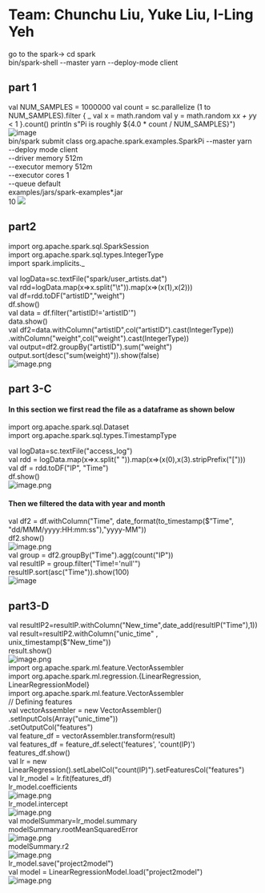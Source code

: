# Team: Chunchu Liu, Yuke Liu, I-Ling Yeh
go to the spark-> cd spark<br />
bin/spark-shell --master yarn --deploy-mode client

## part 1
val NUM_SAMPLES = 1000000
val count =
sc.parallelize (1 to NUM_SAMPLES).filter { _
val x =
math.random
val y =
math.random
x*x + y*y < 1
}.count()
println
s"Pi is roughly ${4.0 * count / NUM_SAMPLES}")
![image](https://github.com/yukel27/Cloud-Computing/blob/master/Mini%20Project%202/images/part1.png)<br />
bin/spark submit class org.apache.spark.examples.SparkPi
--master yarn\
--deploy mode client\
--driver memory 512m\
--executor memory 512m\
--executor cores 1\
--queue default\
examples/jars/spark-examples*.jar\
10
![](https://github.com/yukel27/Cloud-Computing/blob/master/Mini%20Project%202/images/part1master.png)<br />

## part2
import org.apache.spark.sql.SparkSession<br />
import org.apache.spark.sql.types.IntegerType<br />
import spark.implicits._<br />


val logData=sc.textFile("spark/user_artists.dat")<br />
val rdd=logData.map(x=>x.split("\t")).map(x=>(x(1),x(2)))<br />
val df=rdd.toDF("artistID","weight")<br />
df.show()<br />
val data = df.filter("artistID!='artistID'")<br />
data.show()<br />
val df2=data.withColumn("artistID",col("artistID").cast(IntegerType))<br />
.withColumn("weight",col("weight").cast(IntegerType))<br />
val output=df2.groupBy("artistID").sum("weight")<br />
output.sort(desc("sum(weight)")).show(false)<br />
![image.png](https://github.com/yukel27/Cloud-Computing/blob/master/Mini%20Project%202/images/part2.png)<br />

## part 3-C
#### In this section we first read the file as a dataframe as shown below<br />
import org.apache.spark.sql.Dataset<br />
import org.apache.spark.sql.types.TimestampType<br />

val logData=sc.textFile("access_log")<br />
val rdd = logData.map(x=>x.split(" ")).map(x=>(x(0),x(3).stripPrefix("["))) <br />
val df = rdd.toDF("IP", "Time")<br />
df.show()<br />
![image.png](https://github.com/yukel27/Cloud-Computing/blob/master/Mini%20Project%202/images/part3c1.png)<br />
#### Then we filtered the data with year and month<br />
val df2 = df.withColumn("Time", date_format(to_timestamp($”Time", "dd/MMM/yyyy:HH:mm:ss"),"yyyy-MM"))<br />
df2.show()<br />
![image.png](https://github.com/yukel27/Cloud-Computing/blob/master/Mini%20Project%202/images/part3c2.png)<br />
val group = df2.groupBy("Time").agg(count("IP"))<br />
val resultIP = group.filter("Time!='null'")<br />
resultIP.sort(asc("Time")).show(100)<br />
![image](https://github.com/yukel27/Cloud-Computing/blob/master/Mini%20Project%202/images/part3c3.png)<br />

## part3-D
val resultIP2=resultIP.withColumn("New_time",date_add(resultIP("Time"),1))<br />
val result=resultIP2.withColumn("unic_time" , unix_timestamp($"New_time"))<br />
result.show()<br />
![image.png](https://github.com/yukel27/Cloud-Computing/blob/master/Mini%20Project%202/images/part3d1.png)<br />
import org.apache.spark.ml.feature.VectorAssembler<br />
import org.apache.spark.ml.regression.{LinearRegression, LinearRegressionModel}<br />
import org.apache.spark.ml.feature.VectorAssembler<br />
// Defining features<br />
val vectorAssembler = new VectorAssembler()<br />
  .setInputCols(Array("unic_time"))<br />
  .setOutputCol("features")<br />
val feature_df = vectorAssembler.transform(result)<br />
val features_df = feature_df.select('features', 'count(IP)')<br />
features_df.show()<br />
val lr = new LinearRegression().setLabelCol("count(IP)").setFeaturesCol("features")<br />
val lr_model = lr.fit(features_df)<br />
lr_model.coefficients<br />
![image.png](https://github.com/yukel27/Cloud-Computing/blob/master/Mini%20Project%202/images/part3d2.png)<br />
lr_model.intercept<br />
![image.png](https://github.com/yukel27/Cloud-Computing/blob/master/Mini%20Project%202/images/part3d3.png)<br />
val modelSummary=lr_model.summary<br />
modelSummary.rootMeanSquaredError<br />
![image.png](https://github.com/yukel27/Cloud-Computing/blob/master/Mini%20Project%202/images/part3d4.png)<br />
modelSummary.r2<br />
![image.png](https://github.com/yukel27/Cloud-Computing/blob/master/Mini%20Project%202/images/part3d5.png)<br />
lr_model.save("project2model")<br />
val model = LinearRegressionModel.load("project2model")<br />
![image.png](https://github.com/yukel27/Cloud-Computing/blob/master/Mini%20Project%202/images/part3d6.png)<br />
